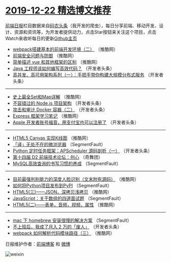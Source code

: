 # [2019-12-22 精选博文推荐](https://toutiao.qdkfweb.cn/date/2019/12/22)

[前端日报](https://qdkfweb.cn/c/news)栏目数据来自[码农头条](https://toutiao.qdkfweb.cn/)（我开发的爬虫），每日分享前端、移动开发、设计、资源和资讯等，为开发者提供动力，点击Star按钮来关注这个项目，点击Watch来收听每日的更新[Github主页](https://github.com/kujian/frontendDaily)
* [webpack搭建基本的前端开发环境（二）](https://toutiao.qdkfweb.cn/134176.html) （推酷网）
* [前端安全问题与防御](https://toutiao.qdkfweb.cn/134178.html) （推酷网）
* [简单描述 vue 和其他框架的区别](https://toutiao.qdkfweb.cn/134174.html) （推酷网）
* [Java 工程师该如何编写高效代码？](https://toutiao.qdkfweb.cn/134157.html) （开发者头条）
* [高并发、高可用架构系列（一）：手把手带你构建大规模分布式服务](https://toutiao.qdkfweb.cn/134158.html) （开发者头条）

***
* [史上最全Set和Map详解](https://toutiao.qdkfweb.cn/134177.html) （推酷网）
* [不容错过的 Node.js 项目架构](https://toutiao.qdkfweb.cn/134159.html) （开发者头条）
* [攻击和审计 Docker 容器（二）](https://toutiao.qdkfweb.cn/134160.html) （开发者头条）
* [Express 框架学习笔记](https://toutiao.qdkfweb.cn/134179.html) （推酷网）
* [Apple 开发者账号福音，用支付宝也可以注册了](https://toutiao.qdkfweb.cn/134161.html) （开发者头条）

***
* [HTML5 Canvas 实现K线图](https://toutiao.qdkfweb.cn/134181.html) （推酷网）
* [「译」无处不在的微浏览器](https://toutiao.qdkfweb.cn/134150.html) （SegmentFault）
* [Python 定时任务框架：APScheduler 源码剖析（一）](https://toutiao.qdkfweb.cn/134162.html) （开发者头条）
* [第十四届 D2 前端技术论坛：创心](https://toutiao.qdkfweb.cn/134180.html) （奇舞团）
* [MySQL高效查询的书写习惯的养成](https://toutiao.qdkfweb.cn/134151.html) （SegmentFault）

***
* [目前最强判别能力的深度人脸识别（文末附有源码）](https://toutiao.qdkfweb.cn/134171.html) （推酷网）
* [如何将Python项目发布到PyPI](https://toutiao.qdkfweb.cn/134152.html) （SegmentFault）
* [HTML5(三)——JSON，深拷贝浅拷贝](https://toutiao.qdkfweb.cn/134172.html) （推酷网）
* [JavaScript：关于数组的四道面试题](https://toutiao.qdkfweb.cn/134153.html) （SegmentFault）
* [HTML5(二)——表单，音频，视频，属性](https://toutiao.qdkfweb.cn/134173.html) （推酷网）

***
* [mac 下 homebrew 安装很慢的解决方案](https://toutiao.qdkfweb.cn/134154.html) （SegmentFault）
* [不上班后，我成了月入 2 万的「废人」](https://toutiao.qdkfweb.cn/134156.html) （开发者头条）
* [webpack 如何解析代码模块路径（三）](https://toutiao.qdkfweb.cn/134175.html) （推酷网）

日报维护作者：[前端博客](https://qdkfweb.cn/) 和 [微博](https://qdkfweb.cn/go/weibo)

![weixin](https://user-images.githubusercontent.com/3055447/38468989-651132ac-3b80-11e8-8e6b-15122322a9d7.png)